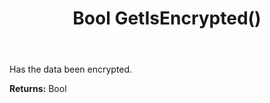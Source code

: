 ﻿---
uid: crmscript_ref_NSBlobEntity_GetIsEncrypted
title: Bool GetIsEncrypted()
intellisense: NSBlobEntity.GetIsEncrypted
keywords: NSBlobEntity, GetIsEncrypted
so.topic: reference
---

Has the data been encrypted.

**Returns:** Bool


